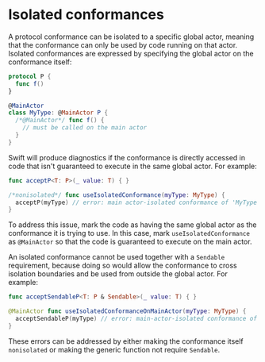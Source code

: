 # Isolated conformances

A protocol conformance can be isolated to a specific global actor, meaning that the conformance can only be used by code running on that actor. Isolated conformances are expressed by specifying the global actor on the conformance itself:

```swift
protocol P {
  func f()
}

@MainActor
class MyType: @MainActor P {
  /*@MainActor*/ func f() {
    // must be called on the main actor
  }
}
```

Swift will produce diagnostics if the conformance is directly accessed in code that isn't guaranteed to execute in the same global actor. For example:

```swift
func acceptP<T: P>(_ value: T) { }

/*nonisolated*/ func useIsolatedConformance(myType: MyType) {
  acceptP(myType) // error: main actor-isolated conformance of 'MyType' to 'P' cannot be used in nonisolated context
}
```

To address this issue, mark the code as having the same global actor as the conformance it is trying to use. In this case, mark `useIsolatedConformance` as `@MainActor` so that the code is guaranteed to execute on the main actor.

An isolated conformance cannot be used together with a `Sendable` requirement, because doing so would allow the conformance to cross isolation boundaries and be used from outside the global actor. For example:

```swift
func acceptSendableP<T: P & Sendable>(_ value: T) { }

@MainActor func useIsolatedConformanceOnMainActor(myType: MyType) {
  acceptSendableP(myType) // error: main-actor-isolated conformance of 'MyType' to 'P' cannot satisfy conformance requirement for 'Sendable' type parameter 'T'
}
```

These errors can be addressed by either making the conformance itself `nonisolated` or making the generic function not require `Sendable`.
